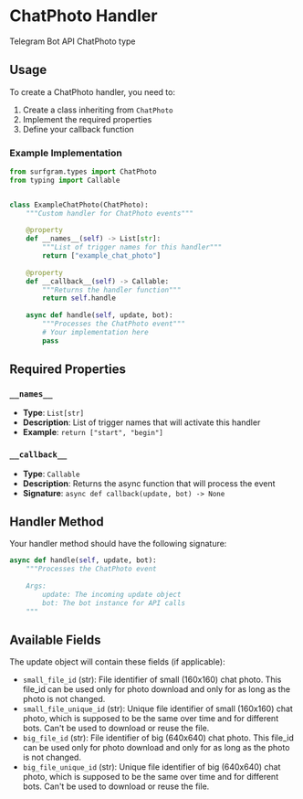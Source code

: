 # ChatPhoto Handler

Telegram Bot API ChatPhoto type

## Usage

To create a ChatPhoto handler, you need to:

1. Create a class inheriting from `ChatPhoto`
2. Implement the required properties
3. Define your callback function

### Example Implementation

```python
from surfgram.types import ChatPhoto
from typing import Callable


class ExampleChatPhoto(ChatPhoto):
    """Custom handler for ChatPhoto events"""
    
    @property
    def __names__(self) -> List[str]:
        """List of trigger names for this handler"""
        return ["example_chat_photo"]
    
    @property
    def __callback__(self) -> Callable:
        """Returns the handler function"""
        return self.handle
    
    async def handle(self, update, bot):
        """Processes the ChatPhoto event"""
        # Your implementation here
        pass
```

## Required Properties

### `__names__`
- **Type**: `List[str]`
- **Description**: List of trigger names that will activate this handler
- **Example**: `return ["start", "begin"]`

### `__callback__`
- **Type**: `Callable`
- **Description**: Returns the async function that will process the event
- **Signature**: `async def callback(update, bot) -> None`

## Handler Method

Your handler method should have the following signature:

```python
async def handle(self, update, bot):
    """Processes the ChatPhoto event
    
    Args:
        update: The incoming update object
        bot: The bot instance for API calls
    """
```

## Available Fields

The update object will contain these fields (if applicable):

- `small_file_id` (str): File identifier of small (160x160) chat photo. This file_id can be used only for photo download and only for as long as the photo is not changed.
- `small_file_unique_id` (str): Unique file identifier of small (160x160) chat photo, which is supposed to be the same over time and for different bots. Can't be used to download or reuse the file.
- `big_file_id` (str): File identifier of big (640x640) chat photo. This file_id can be used only for photo download and only for as long as the photo is not changed.
- `big_file_unique_id` (str): Unique file identifier of big (640x640) chat photo, which is supposed to be the same over time and for different bots. Can't be used to download or reuse the file.

